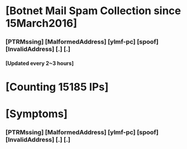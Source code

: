 # [Botnet Mail Spam Collection since 15March2016]
### [PTRMssing] [MalformedAddress] [ylmf-pc] [spoof] [InvalidAddress] [.] [.]
#### [Updated every 2~3 hours]

# [Counting 15185 IPs]

# [Symptoms] 
###   [PTRMssing] [MalformedAddress] [ylmf-pc] [spoof] [InvalidAddress] [.] [.]
